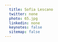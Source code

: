 ```yaml
---
  title: Sofia Lescano
  twitter: none
  photo: 65.jpg
  linkedin: none
  keynotes: false
  sitemap: false
---
```

